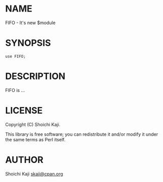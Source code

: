 # NAME

FIFO - It's new $module

# SYNOPSIS

    use FIFO;

# DESCRIPTION

FIFO is ...

# LICENSE

Copyright (C) Shoichi Kaji.

This library is free software; you can redistribute it and/or modify
it under the same terms as Perl itself.

# AUTHOR

Shoichi Kaji <skaji@cpan.org>
